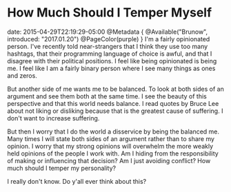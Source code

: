 # How Much Should I Temper Myself
date: 2015-04-29T22:19:29-05:00
@Metadata {
  @Available("Brunow", introduced: "2017.01.20")
  @PageColor(purple)
}
I'm a fairly opinionated person. I've recently told near-strangers that I think they use too many hashtags, that their programming language of choice is awful, and that I disagree with their political positions. I feel like being opinionated is being me. I feel like I am a fairly binary person where I see many things as ones and zeros.

But another side of me wants me to be balanced. To look at both sides of an argument and see them both at the same time. I see the beauty of this perspective and that this world needs balance. I read quotes by Bruce Lee about not liking or disliking because that is the greatest cause of suffering. I don't want to increase suffering.

But then I worry that I do the world a disservice by being the balanced me. Many times I will state both sides of an argument rather than to share my opinion. I worry that my strong opinions will overwhelm the more weakly held opinions of the people I work with. Am I hiding from the responsibility of making or influencing that decision? Am I just avoiding conflict? How much should I temper my personality?

I really don't know. Do y'all ever think about this?
